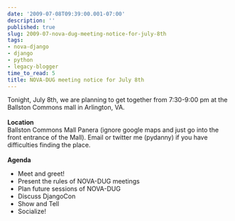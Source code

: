 ```yaml
---
date: '2009-07-08T09:39:00.001-07:00'
description: ''
published: true
slug: 2009-07-nova-dug-meeting-notice-for-july-8th
tags:
- nova-django
- django
- python
- legacy-blogger
time_to_read: 5
title: NOVA-DUG meeting notice for July 8th
---
```


Tonight, July 8th, we are planning to get together from 7:30-9:00 pm at the Ballston Commons mall in Arlington, VA.<br /><br /><span style="font-weight: bold;">Location</span><br />Ballston Commons Mall Panera (ignore google maps and just go into the front entrance of the Mall). Email or twitter me (pydanny) if you have difficulties finding the place.<br /><br /><span style="font-weight: bold;">Agenda</span><br /><ul><li>Meet and greet!</li><li> Present the rules of NOVA-DUG meetings</li><li> Plan future sessions of NOVA-DUG</li><li> Discuss DjangoCon</li><li> Show and Tell</li><li>Socialize!</li></ul>